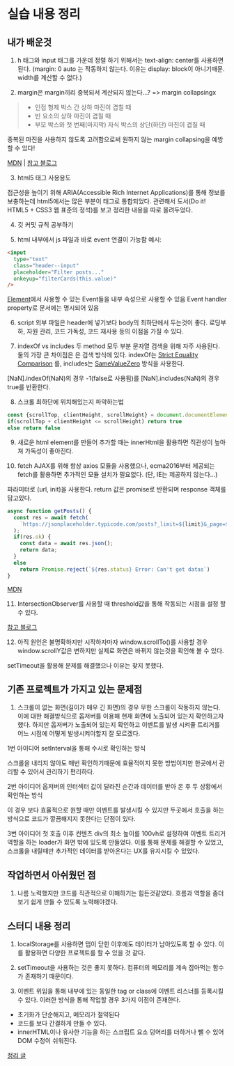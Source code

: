 # 실습 내용 정리



## 내가 배운것

1. h 태그와 input 태그를 가운데 정렬 하기 위해서는 text-align: center를 사용하면 된다.
  (margin: 0 auto 는 작동하지 않는다. 이유는 display: block이 아니기때문. width를 계산할 수 없다.)

2. margin은 margin끼리 중복되서 계산되지 않는다...? => margin collapsingx

> - 인접 형제 박스 간 상하 마진이 겹칠 때
> - 빈 요소의 상하 마진이 겹칠 때
> - 부모 박스와 첫 번째(마지막) 자식 박스의 상단(하단) 마진이 겹칠 때

중복된 마진을 사용하지 않도록 고려함으로써 원하지 않는 margin collapsing을 예방할 수 있다!

[MDN](https://developer.mozilla.org/en-US/docs/Web/CSS/CSS_Box_Model/Mastering_margin_collapsing) | [참고 블로그](https://velog.io/@raram2/CSS-%EB%A7%88%EC%A7%84-%EC%83%81%EC%87%84Margin-collapsing-%EC%9B%90%EB%A6%AC-%EC%99%84%EB%B2%BD-%EC%9D%B4%ED%95%B4)

3. html5 태그 사용용도

접근성을 높이기 위해 ARIA(Accessible Rich Internet Applications)를 통해 정보를 보충하는데
html5에서는 많은 부분이 태그로 통합되었다.
관련해서 도서(Do it! HTML5 + CSS3 웹 표준의 정석)를 보고 정리한 내용을 따로 올려두었다.

4. 깃 커밋 규칙 공부하기

5. html 내부에서 js 파일과 바로 event 연결이 가능함
예시:
```html
<input
  type="text"
  class="header--input"
  placeholder="Filter posts..."
  onkeyup="filterCards(this.value)"
/>
```

[Element](https://developer.mozilla.org/en-US/docs/Web/API/Element)에서 사용할 수 있는 Event들을 내부 속성으로 사용할 수 있음
Event handler property로 문서에는 명시되어 있음

6. script 외부 파일은 header에 넣기보다 body의 최하단에서 두는것이 좋다.
  로딩부하, 자원 관리, 코드 가독성, 코드 재사용 등의 이점을 가질 수 있다.

7. indexOf vs includes
  두 method 모두 부분 문자열 검색을 위해 자주 사용된다.
  둘의 가장 큰 차이점은 은 검색 방식에 있다.
  indexOf는 [Strict Equality Comparison](https://www.ecma-international.org/ecma-262/#sec-strict-equality-comparison) 를, includes는 [SameValueZero](https://www.ecma-international.org/ecma-262/#sec-samevaluezero) 방식을 사용한다.

  [NaN].indexOf(NaN)의 경우 -1(false로 사용됨)를
  [NaN].includes(NaN)의 경우 true를 반환한다.

8. 스크롤 최하단에 위치해있는지 파악하는법
```javascript
const {scrollTop, clientHeight, scrollHeight} = document.documentElement;
if(scrollTop + clientHeight <= scrollHeight) return true
else return false
```

9. 새로운 html element를 만들어 추가할 때는 innerHtml을 활용하면 직관성이 높아져 가독성이 좋아진다.

10. fetch
AJAX를 위해 항상 axios 모듈을 사용했으나, ecma2016부터 제공되는 fetch를 활용하면 추가적인 모듈 설치가 필요없다.
(단, IE는 제공하지 않는다...)

파라미터로 (url, init)을 사용한다.
return 값은 promise로 반환되며 response 객체를 담고있다.

```javascript
async function getPosts() {
  const res = await fetch(
    `https://jsonplaceholder.typicode.com/posts?_limit=${limit}&_page=${index}`
  );
  if(res.ok) {
    const data = await res.json();
    return data;
  }
  else
    return Promise.reject(`${res.status} Error: Can't get datas`)
}
```
[MDN](https://developer.mozilla.org/en-US/docs/Web/API/WindowOrWorkerGlobalScope/fetch)

11. IntersectionObserver를 사용할 때 threshold값을 통해 작동되는 시점을 설정 할 수 있다.

[참고 블로그](https://heropy.blog/2019/10/27/intersection-observer/)

12. 아직 원인은 불명확하지만 시작하자마자 window.scrollTo()를 사용할 경우 window.scrollY값은 변하지만
실제로 화면은 바뀌지 않는것을 확인해 볼 수 있다.

setTimeout을 활용해 문제를 해결했으나 이유는 찾지 못했다.



## 기존 프로젝트가 가지고 있는 문제점

1. 스크롤이 없는 화면(길이가 매우 긴 화면)의 경우 무한 스크롤이 작동하지 않는다.
이에 대한 해결방식으로 옵저버를 이용해 현재 화면에 노출되어 있는지 확인하고자 했다.
하지만 옵저버가 노출되어 있는지 확인하고 이벤트를 발생 시켜줄 트리거를 어느 시점에 어떻게 발생시켜야할지 잘 모르겠다.

1번 아이디어
setInterval을 통해 수시로 확인하는 방식

스크롤을 내리지 않아도 매번 확인하기때문에 효율적이지 못한 방법이지만 한곳에서 관리할 수 있어서 관리하기 편리하다.

2번 아이디어
옵저버의 인터섹터 값이 달라진 순간과 데이터를 받아 온 후 두 상황에서 확인하는 방식

이 경우 보다 효율적으로 원할 때만 이벤트를 발생시킬 수 있지만 두곳에서 호출을 하는 방식으로
코드가 깔끔해지지 못한다는 단점이 있다.

3번 아이디어
첫 호출 이후 컨텐츠 div의 최소 높이를 100vh로 설정하여 이벤트 트리거 역할을 하는 loader가 화면 밖에 있도록 만들었다.
이를 통해 문제를 해결할 수 있었고, 스크롤을 내릴때만 추가적인 데이터를 받아온다는 UX를 유지시킬 수 있었다.



## 작업하면서 아쉬웠던 점

1. 나름 노력했지만 코드를 직관적으로 이해하기는 힘든것같았다.
흐름과 역할을 좀더 보기 쉽게 만들 수 있도록 노력해야겠다.



## 스터디 내용 정리

1. localStorage를 사용하면 탭이 닫힌 이후에도 데이터가 남아있도록 할 수 있다.
이를 활용하면 다양한 프로젝트를 할 수 있을 것 같다.

2. setTimeout을 사용하는 것은 좋지 못하다.
컴퓨터의 메모리를 계속 잡아먹는 함수가 존재하기 때문이다.

3. 이벤트 위임을 통해 내부에 있는 동일한 tag or class에 이벤트 리스너를 등록시킬 수 있다.
이러한 방식을 통해 작업할 경우 3가지 이점이 존재한다.

- 초기화가 단순해지고, 메모리가 절약된다
- 코드를 보다 간결하게 만들 수 있다.
- innerHTML이나 유사한 기능을 하는 스크립트 요소 덩어리를 더하거나 뺄 수 있어 DOM 수정이 쉬워진다.

[정리 글](https://ko.javascript.info/event-delegation)
